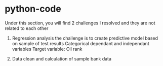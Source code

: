 # python-code
Under this section, you will find 2 challenges I resolved and they are not related to each other
1. Regression analysis
the challenge is to create predictive model based on sample of test results
Categorical dependant and independant variables 
Target variable: Oil rank

2. Data clean and calculation of sample bank data
